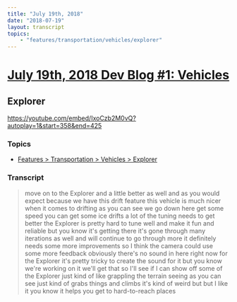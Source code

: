 ```yaml
---
title: "July 19th, 2018"
date: "2018-07-19"
layout: transcript
topics: 
    - "features/transportation/vehicles/explorer"
---
```

# [July 19th, 2018 Dev Blog #1: Vehicles](../2018-07-19.md)
## Explorer
https://youtube.com/embed/IxoCzb2M0vQ?autoplay=1&start=358&end=425
### Topics
* [Features > Transportation > Vehicles > Explorer](../topics/features/transportation/vehicles/explorer.md)

### Transcript

> move on to the Explorer and a little
> better as well
> and as you would expect because we have
> this drift feature this vehicle is much
> nicer when it comes to drifting
> as you can see
> we go down here get some speed
> you can get some ice drifts a lot of the
> tuning needs to get better the Explorer
> is pretty hard to tune well and make it
> fun and reliable but you know it's
> getting there it's gone through many
> iterations as well and will continue to
> go through more it definitely needs some
> more improvements so I think the camera
> could use some more feedback obviously
> there's no sound in here right now for
> the Explorer it's pretty tricky to
> create the sound for it but you know
> we're working on it we'll get that so
> I'll see if I can show off some of the
> Explorer just kind of like grappling the
> terrain seeing as you can see just kind
> of grabs things and climbs it's kind of
> weird but but I like it you know it
> helps you get to hard-to-reach places
